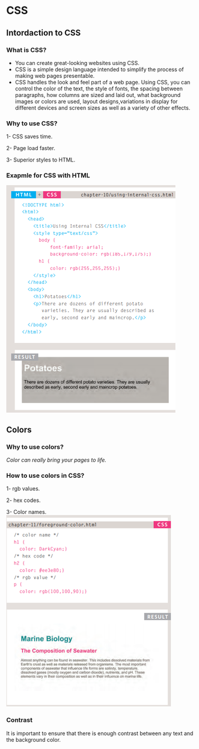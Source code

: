 # CSS


## Intordaction to CSS

### What is CSS?
* You can create great-looking websites using CSS.
* CSS is a simple design language intended to simplify the process of making web pages presentable.
* CSS handles the look and feel part of a web page. Using CSS, you can control the color of the text, the style of fonts, the spacing between paragraphs, how columns are sized and laid out, what background images or colors are used, layout designs,variations in display for different devices and screen sizes as well as a variety of other effects.

### Why to use CSS?
1- CSS saves time.

2- Page load faster.

3- Superior styles to HTML.

### Exapmle for CSS with HTML
![excss](img/ex_csshtml.png)


## Colors

### Why to use colors?
*Color can really bring your pages to life.*

### How to use colors in CSS?
1- rgb values.

2- hex codes.

3- Color names.
![excolor](img/ex_colors.png)

### Contrast
It is important to ensure that there is enough contrast
between any text and the background color.

